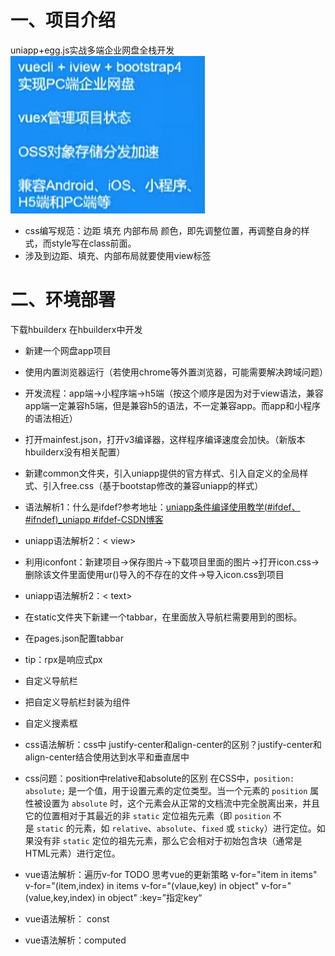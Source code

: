 # 一、项目介绍
uniapp+egg.js实战多端企业网盘全栈开发
![](https://raw.githubusercontent.com/liuxiaofeii/BC4A0327-E9BF-B504-C6AE-24BEC8348190/main/20240528204437.png)
- css编写规范：边距 填充 内部布局 颜色，即先调整位置，再调整自身的样式，而style写在class前面。
- 涉及到边距、填充、内部布局就要使用view标签


# 二、环境部署
下载hbuilderx
在hbuilderx中开发
- 新建一个网盘app项目
- 使用内置浏览器运行（若使用chrome等外置浏览器，可能需要解决跨域问题）
- 开发流程：app端->小程序端->h5端（按这个顺序是因为对于view语法，兼容app端一定兼容h5端，但是兼容h5的语法，不一定兼容app。而app和小程序的语法相近）
- 打开mainfest.json，打开v3编译器，这样程序编译速度会加快。（新版本hbuilderx没有相关配置）
- 新建common文件夹，引入uniapp提供的官方样式、引入自定义的全局样式、引入free.css（基于bootstap修改的兼容uniapp的样式）
- 语法解析1：什么是ifdef?参考地址：[uniapp条件编译使用教学(#ifdef、#ifndef)_uniapp #ifdef-CSDN博客](https://blog.csdn.net/qq_43229233/article/details/134754189)
- uniapp语法解析2：< view></view >
- 利用iconfont：新建项目->保存图片->下载项目里面的图片->打开icon.css->删除该文件里面使用ur()导入的不存在的文件->导入icon.css到项目
- uniapp语法解析2：< text></text >
- 在static文件夹下新建一个tabbar，在里面放入导航栏需要用到的图标。
- 在pages.json配置tabbar
- tip：rpx是响应式px
- 自定义导航栏
- 把自定义导航栏封装为组件
- 自定义搜素框
- css语法解析：css中 justify-center和align-center的区别？justify-center和align-center结合使用达到水平和垂直居中
- css问题：position中relative和absolute的区别
	在CSS中，`position: absolute;` 是一个值，用于设置元素的定位类型。当一个元素的 `position` 属性被设置为 `absolute` 时，这个元素会从正常的文档流中完全脱离出来，并且它的位置相对于其最近的非 `static` 定位祖先元素（即 `position` 不是 `static` 的元素，如 `relative`、`absolute`、`fixed` 或 `sticky`）进行定位。如果没有非 `static` 定位的祖先元素，那么它会相对于初始包含块（通常是HTML元素）进行定位。

-  vue语法解析：遍历v-for TODO 思考vue的更新策略
	v-for="item in items"
	v-for="(item,index) in items
	v-for="(vlaue,key) in object"
	v-for="(value,key,index) in object"
	:key=”指定key“
- vue语法解析： const
- vue语法解析：computed
